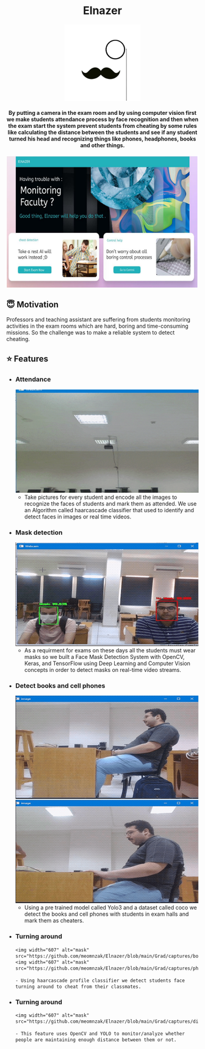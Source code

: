 <h1 align="center">Elnazer</h1>

<div align= "center"><img src="https://github.com/meomnzak/Elnazer/blob/main/Grad/captures/logo.png" width="200" height="200"/>
  <h4>By putting a camera in the exam room and by using computer vision first we make  students attendance process by face recognition and then when the exam start the system prevent students from cheating by some rules like calculating the distance between the students and see if any student turned his head and recognizing things like phones, headphones, books and other things.</h4>
</div>

<div align= "center"><img src="https://github.com/meomnzak/Elnazer/blob/main/Grad/captures/home.PNG"/></div>

## :innocent: Motivation
Professors and teaching assistant are suffering from students monitoring activities in the exam rooms which are hard, boring and time-consuming missions. So the challenge was to make a reliable system to detect cheating.


## :star: Features
 - ### Attendance
      <img width="607" alt="attendace" src="https://github.com/meomnzak/Elnazer/blob/main/Grad/captures/attendance.gif">
      
      - Take pictures for every student and encode all the images to recognize the faces of students and mark them as attended. We use an Algorithm called haarcascade classifier that used to identify and detect faces in images or real time videos.

      
 - ### Mask detection
      <img width="607" alt="mask" src="https://github.com/meomnzak/Elnazer/blob/main/Grad/captures/mask.gif">
      
      - As a requirment for exams on these days all the students must wear masks so we built a Face Mask Detection System with OpenCV, Keras, and TensorFlow using Deep Learning and Computer Vision concepts in order to detect masks on real-time video streams.
 
 - ### Detect books and cell phones
      <img width="607" alt="mask" src="https://github.com/meomnzak/Elnazer/blob/main/Grad/captures/book.gif">
      <img width="607" alt="mask" src="https://github.com/meomnzak/Elnazer/blob/main/Grad/captures/phone.gif">
      
      - Using a pre trained model called Yolo3 and a dataset called coco we detect the books and cell phones with students in exam halls and mark them as cheaters.

      
- ### Turning around
      <img width="607" alt="mask" src="https://github.com/meomnzak/Elnazer/blob/main/Grad/captures/book.gif">
      <img width="607" alt="mask" src="https://github.com/meomnzak/Elnazer/blob/main/Grad/captures/phone.gif">
      
      - Using haarcascade profile classifier we detect students face turning around to cheat from their classmates.

- ### Turning around
      <img width="607" alt="mask" src="https://github.com/meomnzak/Elnazer/blob/main/Grad/captures/distance.gif">
      
      - This feature uses OpenCV and YOLO to monitor/analyze whether people are maintaining enough distance between them or not.







